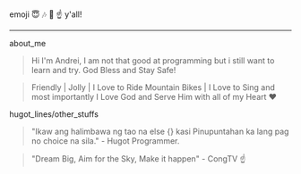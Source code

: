emoji :innocent: :notes: :musical_note: :point_up: y'all!
***
about_me
>  Hi I'm Andrei, I am not that good at programming but i still want to learn and try. God Bless and Stay Safe!

>  Friendly | Jolly | I Love to Ride Mountain Bikes | I Love to Sing and most importantly I Love God and Serve Him with all of my Heart :heart:

hugot_lines/other_stuffs
>  "Ikaw ang halimbawa ng tao na else {} kasi Pinupuntahan ka lang pag no choice na sila." - Hugot Programmer.

>  "Dream Big, Aim for the Sky, Make it happen" - CongTV :point_up:
